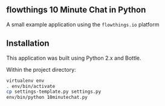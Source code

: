 flowthings 10 Minute Chat in Python
---

A small example application using the `flowthings.io` platform

## Installation
This application was built using Python 2.x and Bottle.

Within the project directory:
```bash
virtualenv env
. env/bin/activate
cp settings-template.py settings.py
env/bin/python 10minutechat.py
```



